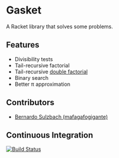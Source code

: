 # Gasket

A Racket library that solves some problems.

## Features

+ Divisibility tests
+ Tail-recursive factorial
+ Tail-recursive [double factorial](https://en.wikipedia.org/wiki/Double_factorial)
+ Binary search
+ Better π approximation

## Contributors

+ [Bernardo Sulzbach (mafagafogigante)](http://www.mafagafogigante.org/)

## Continuous Integration

[![Build Status](https://travis-ci.org/mafagafogigante/gasket.svg?branch=master)](https://travis-ci.org/mafagafogigante/gasket)
